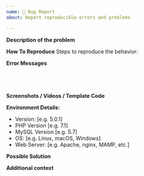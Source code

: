```yaml
---
name: 🐛 Bug Report
about: Report reproducible errors and problems

---
```


**Description of the problem**
<!--
Please describe your issue in as much details as you can. What you were trying to do, what steps did you take, what did you expect, what did you see instead.

Make sure to mention what page you are on, if this is issue in Control Panel - provide the URL (domain name can be removed)

Add a screenshot. If error backtrace is available, provide it. 

If this is front-end issue, provide template code you have been using.

Tell us about your environment (EE version including beta number, PHP/MySQL version, web server, OS etc)

Lastly, anything else you may find useful for us to know! (But please don't put multiple bugs into same issue - create as many new ones as needed)
-->

**How To Reproduce**
Steps to reproduce the behavior:
<!--
1. Create field with '…'
2. Edit an entry in the Channel with '…'
3. Scroll down to '…'
4. See error below
-->

**Error Messages**
<!-- Cut and paste any error messages.-->
<pre><code>
<!--Include the full stack trace here inside the code block.-->

</code></pre>

**Screenshots / Videos / Template Code**
<!-- If applicable, add screenshots or videos to help explain your problem. If the problem is on the front end, include your full template code. Use a [Gist](https://gist.github.com) or make your fork that demonstrates the problem available if needed for lengthy or multi-file examples. -->

**Environment Details:**
 - Version: [e.g. 5.0.1]
 - PHP Version [e.g. 7.1]
 - MySQL Version [e.g. 5.7]
 - OS: [e.g. Linux, macOS, Windows]
 - Web Server: [e.g. Apache, nginx, MAMP, etc.]

**Possible Solution**
<!-- (Optional) If you have a suggestion for a fix, list the file and code change, or consider opening a Pull Request instead. -->

**Additional context**
<!-- (Optional) Add any other context about the problem here. -->
